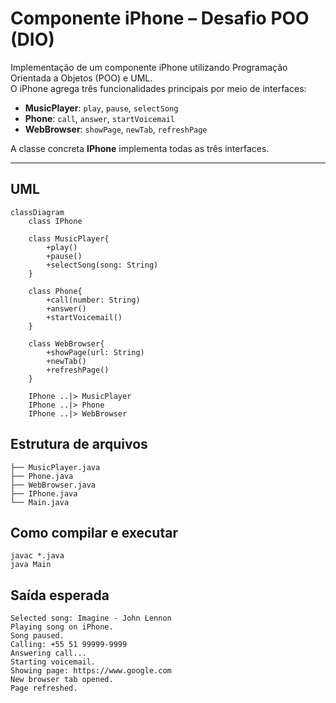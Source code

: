 # Componente iPhone – Desafio POO (DIO)

Implementação de um componente iPhone utilizando Programação Orientada a Objetos (POO) e UML.  
O iPhone agrega três funcionalidades principais por meio de interfaces:

- **MusicPlayer**: `play`, `pause`, `selectSong`
- **Phone**: `call`, `answer`, `startVoicemail`
- **WebBrowser**: `showPage`, `newTab`, `refreshPage`

A classe concreta **IPhone** implementa todas as três interfaces.

---

## UML

```mermaid
classDiagram
    class IPhone

    class MusicPlayer{
        +play()
        +pause()
        +selectSong(song: String)
    }

    class Phone{
        +call(number: String)
        +answer()
        +startVoicemail()
    }

    class WebBrowser{
        +showPage(url: String)
        +newTab()
        +refreshPage()
    }

    IPhone ..|> MusicPlayer
    IPhone ..|> Phone
    IPhone ..|> WebBrowser
```
## Estrutura de arquivos
```
├── MusicPlayer.java
├── Phone.java
├── WebBrowser.java
├── IPhone.java
└── Main.java
```
## Como compilar e executar
```
javac *.java
java Main
```
## Saída esperada
```
Selected song: Imagine - John Lennon
Playing song on iPhone.
Song paused.
Calling: +55 51 99999-9999
Answering call...
Starting voicemail.
Showing page: https://www.google.com
New browser tab opened.
Page refreshed.
```


